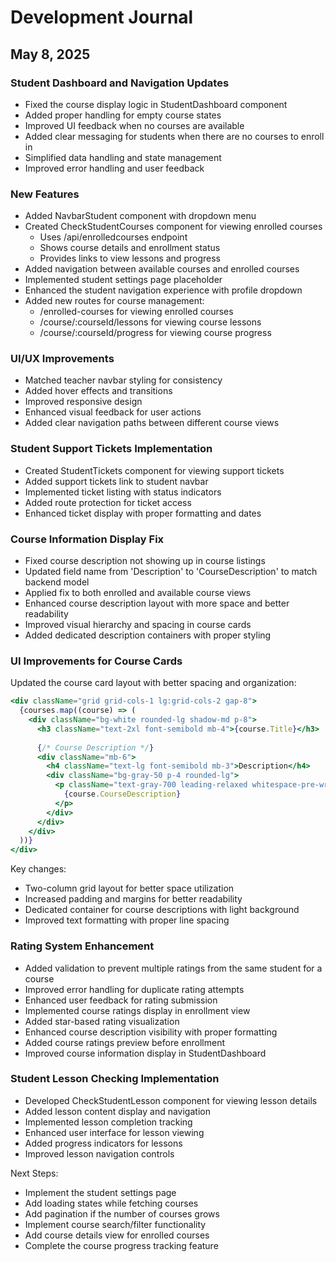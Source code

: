 # Development Journal

## May 8, 2025
### Student Dashboard and Navigation Updates
- Fixed the course display logic in StudentDashboard component
- Added proper handling for empty course states
- Improved UI feedback when no courses are available
- Added clear messaging for students when there are no courses to enroll in
- Simplified data handling and state management
- Improved error handling and user feedback

### New Features
- Added NavbarStudent component with dropdown menu
- Created CheckStudentCourses component for viewing enrolled courses
  - Uses /api/enrolledcourses endpoint
  - Shows course details and enrollment status
  - Provides links to view lessons and progress
- Added navigation between available courses and enrolled courses
- Implemented student settings page placeholder
- Enhanced the student navigation experience with profile dropdown
- Added new routes for course management:
  - /enrolled-courses for viewing enrolled courses
  - /course/:courseId/lessons for viewing course lessons
  - /course/:courseId/progress for viewing course progress

### UI/UX Improvements
- Matched teacher navbar styling for consistency
- Added hover effects and transitions
- Improved responsive design
- Enhanced visual feedback for user actions
- Added clear navigation paths between different course views

### Student Support Tickets Implementation
- Created StudentTickets component for viewing support tickets
- Added support tickets link to student navbar
- Implemented ticket listing with status indicators
- Added route protection for ticket access
- Enhanced ticket display with proper formatting and dates

### Course Information Display Fix
- Fixed course description not showing up in course listings
- Updated field name from 'Description' to 'CourseDescription' to match backend model
- Applied fix to both enrolled and available course views
- Enhanced course description layout with more space and better readability
- Improved visual hierarchy and spacing in course cards
- Added dedicated description containers with proper styling

### UI Improvements for Course Cards
Updated the course card layout with better spacing and organization:
```jsx
<div className="grid grid-cols-1 lg:grid-cols-2 gap-8">
  {courses.map((course) => (
    <div className="bg-white rounded-lg shadow-md p-8">
      <h3 className="text-2xl font-semibold mb-4">{course.Title}</h3>
      
      {/* Course Description */}
      <div className="mb-6">
        <h4 className="text-lg font-semibold mb-3">Description</h4>
        <div className="bg-gray-50 p-4 rounded-lg">
          <p className="text-gray-700 leading-relaxed whitespace-pre-wrap">
            {course.CourseDescription}
          </p>
        </div>
      </div>
    </div>
  ))}
</div>
```
Key changes:
- Two-column grid layout for better space utilization
- Increased padding and margins for better readability
- Dedicated container for course descriptions with light background
- Improved text formatting with proper line spacing

### Rating System Enhancement
- Added validation to prevent multiple ratings from the same student for a course
- Improved error handling for duplicate rating attempts
- Enhanced user feedback for rating submission
- Implemented course ratings display in enrollment view
- Added star-based rating visualization
- Enhanced course description visibility with proper formatting
- Added course ratings preview before enrollment
- Improved course information display in StudentDashboard

### Student Lesson Checking Implementation
- Developed CheckStudentLesson component for viewing lesson details
- Added lesson content display and navigation
- Implemented lesson completion tracking
- Enhanced user interface for lesson viewing
- Added progress indicators for lessons
- Improved lesson navigation controls

Next Steps:
- Implement the student settings page
- Add loading states while fetching courses
- Add pagination if the number of courses grows
- Implement course search/filter functionality
- Add course details view for enrolled courses
- Complete the course progress tracking feature
